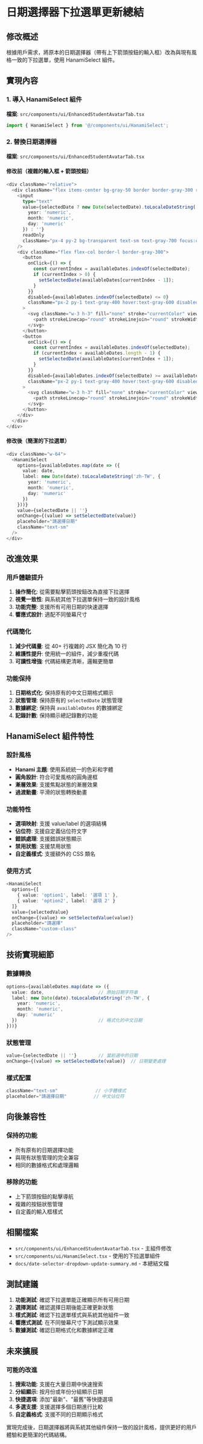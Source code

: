 # 日期選擇器下拉選單更新總結

## 修改概述

根據用戶需求，將原本的日期選擇器（帶有上下箭頭按鈕的輸入框）改為與現有風格一致的下拉選單，使用 HanamiSelect 組件。

## 實現內容

### 1. 導入 HanamiSelect 組件
**檔案**: `src/components/ui/EnhancedStudentAvatarTab.tsx`

```typescript
import { HanamiSelect } from '@/components/ui/HanamiSelect';
```

### 2. 替換日期選擇器
**檔案**: `src/components/ui/EnhancedStudentAvatarTab.tsx`

#### 修改前（複雜的輸入框 + 箭頭按鈕）
```typescript
<div className="relative">
  <div className="flex items-center bg-gray-50 border border-gray-300 rounded-lg overflow-hidden">
    <input
      type="text"
      value={selectedDate ? new Date(selectedDate).toLocaleDateString('zh-TW', {
        year: 'numeric',
        month: 'numeric',
        day: 'numeric'
      }) : ''}
      readOnly
      className="px-4 py-2 bg-transparent text-sm text-gray-700 focus:outline-none cursor-pointer flex-1"
    />
    <div className="flex flex-col border-l border-gray-300">
      <button
        onClick={() => {
          const currentIndex = availableDates.indexOf(selectedDate);
          if (currentIndex > 0) {
            setSelectedDate(availableDates[currentIndex - 1]);
          }
        }}
        disabled={availableDates.indexOf(selectedDate) <= 0}
        className="px-2 py-1 text-gray-400 hover:text-gray-600 disabled:opacity-30 disabled:cursor-not-allowed transition-colors"
      >
        <svg className="w-3 h-3" fill="none" stroke="currentColor" viewBox="0 0 24 24">
          <path strokeLinecap="round" strokeLinejoin="round" strokeWidth={2} d="M5 15l7-7 7 7" />
        </svg>
      </button>
      <button
        onClick={() => {
          const currentIndex = availableDates.indexOf(selectedDate);
          if (currentIndex < availableDates.length - 1) {
            setSelectedDate(availableDates[currentIndex + 1]);
          }
        }}
        disabled={availableDates.indexOf(selectedDate) >= availableDates.length - 1}
        className="px-2 py-1 text-gray-400 hover:text-gray-600 disabled:opacity-30 disabled:cursor-not-allowed transition-colors"
      >
        <svg className="w-3 h-3" fill="none" stroke="currentColor" viewBox="0 0 24 24">
          <path strokeLinecap="round" strokeLinejoin="round" strokeWidth={2} d="M19 9l-7 7-7-7" />
        </svg>
      </button>
    </div>
  </div>
</div>
```

#### 修改後（簡潔的下拉選單）
```typescript
<div className="w-64">
  <HanamiSelect
    options={availableDates.map(date => ({
      value: date,
      label: new Date(date).toLocaleDateString('zh-TW', {
        year: 'numeric',
        month: 'numeric',
        day: 'numeric'
      })
    }))}
    value={selectedDate || ''}
    onChange={(value) => setSelectedDate(value)}
    placeholder="請選擇日期"
    className="text-sm"
  />
</div>
```

## 改進效果

### 用戶體驗提升
1. **操作簡化**: 從需要點擊箭頭按鈕改為直接下拉選擇
2. **視覺一致性**: 與系統其他下拉選單保持一致的設計風格
3. **功能完整**: 支援所有可用日期的快速選擇
4. **響應式設計**: 適配不同螢幕尺寸

### 代碼簡化
1. **減少代碼量**: 從 40+ 行複雜的 JSX 簡化為 10 行
2. **維護性提升**: 使用統一的組件，減少重複代碼
3. **可讀性增強**: 代碼結構更清晰，邏輯更簡單

### 功能保持
1. **日期格式化**: 保持原有的中文日期格式顯示
2. **狀態管理**: 保持原有的 `selectedDate` 狀態管理
3. **數據綁定**: 保持與 `availableDates` 的數據綁定
4. **記錄計數**: 保持顯示總記錄數的功能

## HanamiSelect 組件特性

### 設計風格
- **Hanami 主題**: 使用系統統一的色彩和字體
- **圓角設計**: 符合可愛風格的圓角邊框
- **漸層效果**: 支援焦點狀態的漸層效果
- **過渡動畫**: 平滑的狀態轉換動畫

### 功能特性
- **選項映射**: 支援 value/label 的選項結構
- **佔位符**: 支援自定義佔位符文字
- **錯誤處理**: 支援錯誤狀態顯示
- **禁用狀態**: 支援禁用狀態
- **自定義樣式**: 支援額外的 CSS 類名

### 使用方式
```typescript
<HanamiSelect
  options={[
    { value: 'option1', label: '選項 1' },
    { value: 'option2', label: '選項 2' }
  ]}
  value={selectedValue}
  onChange={(value) => setSelectedValue(value)}
  placeholder="請選擇"
  className="custom-class"
/>
```

## 技術實現細節

### 數據轉換
```typescript
options={availableDates.map(date => ({
  value: date,                    // 原始日期字符串
  label: new Date(date).toLocaleDateString('zh-TW', {
    year: 'numeric',
    month: 'numeric', 
    day: 'numeric'
  })                              // 格式化的中文日期
}))}
```

### 狀態管理
```typescript
value={selectedDate || ''}        // 當前選中的日期
onChange={(value) => setSelectedDate(value)}  // 日期變更處理
```

### 樣式配置
```typescript
className="text-sm"              // 小字體樣式
placeholder="請選擇日期"          // 中文佔位符
```

## 向後兼容性

### 保持的功能
- 所有原有的日期選擇功能
- 與現有狀態管理的完全兼容
- 相同的數據格式和處理邏輯

### 移除的功能
- 上下箭頭按鈕的點擊導航
- 複雜的按鈕狀態管理
- 自定義的輸入框樣式

## 相關檔案

- `src/components/ui/EnhancedStudentAvatarTab.tsx` - 主組件修改
- `src/components/ui/HanamiSelect.tsx` - 使用的下拉選單組件
- `docs/date-selector-dropdown-update-summary.md` - 本總結文檔

## 測試建議

1. **功能測試**: 確認下拉選單能正確顯示所有可用日期
2. **選擇測試**: 確認選擇日期後能正確更新狀態
3. **樣式測試**: 確認下拉選單樣式與系統其他組件一致
4. **響應式測試**: 在不同螢幕尺寸下測試顯示效果
5. **數據測試**: 確認日期格式化和數據綁定正確

## 未來擴展

### 可能的改進
1. **搜索功能**: 支援在大量日期中快速搜索
2. **分組顯示**: 按月份或年份分組顯示日期
3. **快捷選項**: 添加"最新"、"最舊"等快捷選項
4. **多選支援**: 支援選擇多個日期進行比較
5. **自定義格式**: 支援不同的日期顯示格式

實現完成後，日期選擇器將與系統其他組件保持一致的設計風格，提供更好的用戶體驗和更簡潔的代碼結構。
